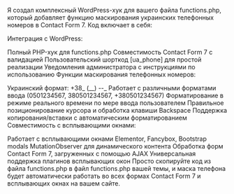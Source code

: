 Я создал комплексный WordPress-хук для вашего файла functions.php, который добавляет функцию маскирования украинских телефонных номеров в Contact Form 7. Код включает в себя:

Интеграция с WordPress:

Полный PHP-хук для functions.php
Совместимость Contact Form 7 с валидацией
Пользовательский шорткод [ua_phone] для простой реализации
Уведомления администратора с инструкциями по использованию
Функции маскирования телефонных номеров:

Украинский формат: +38_ (__) --_
Работает с различными форматами ввода (0501234567, 380501234567, +380501234567)
Форматирование в режиме реального времени по мере ввода пользователем
Правильное позиционирование курсора и обработка клавиши Backspace
Поддержка копирования/вставки с автоматическим форматированием
Совместимость с всплывающими окнами:

Работает с всплывающими окнами Elementor, Fancybox, Bootstrap modals
MutationObserver для динамического контента
Обработка форм Contact Form 7, загруженных с помощью AJAX
Универсальная поддержка плагинов всплывающих окон
Просто скопируйте код из файла functions.php в файл functions.php вашей темы, и маска телефона будет автоматически работать во всех формах Contact Form 7 и всплывающих окнах на вашем сайте.

